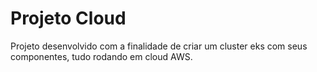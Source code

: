 # Projeto Cloud 

Projeto desenvolvido com a finalidade de criar um cluster eks com seus componentes, tudo rodando em cloud AWS.
